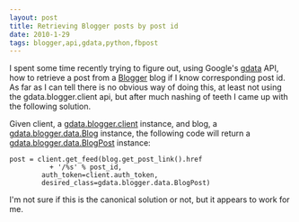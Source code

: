 ```yaml
---
layout: post
title: Retrieving Blogger posts by post id
date: 2010-1-29
tags: blogger,api,gdata,python,fbpost
---
```


I spent some time recently trying to figure out, using Google's [gdata][1] API, how to retrieve a post from a [Blogger][2] blog if I know corresponding post id. As far as I can tell there is no obvious way of doing this, at least not using the gdata.blogger.client api, but after much nashing of teeth I came up with the following solution.

Given client, a [gdata.blogger.client][3] instance, and blog, a [gdata.blogger.data.Blog][4] instance, the following code will return a [gdata.blogger.data.BlogPost][4] instance:
    
    
    post = client.get_feed(blog.get_post_link().href
              + '/%s' % post_id,
            auth_token=client.auth_token,
            desired_class=gdata.blogger.data.BlogPost)
    

I'm not sure if this is the canonical solution or not, but it appears to work for me.

   [1]: http://code.google.com/apis/gdata/docs/2.0/basics.html
   [2]: http://www.blogger.com/
   [3]: http://gdata-python-client.googlecode.com/svn/trunk/pydocs/gdata.blogger.client.html
   [4]: http://gdata-python-client.googlecode.com/svn/trunk/pydocs/gdata.blogger.data.html

